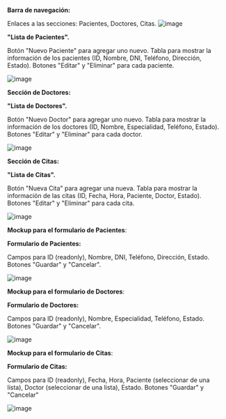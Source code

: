 **Barra de navegación:**

Enlaces a las secciones: Pacientes, Doctores, Citas.
![image](https://github.com/JackelinEspinosa/Semillero-JavaScript/assets/134608173/6a69f006-37fd-4fb9-b00c-846dad56cf06)

**"Lista de Pacientes".**

Botón "Nuevo Paciente" para agregar uno nuevo.
Tabla para mostrar la información de los pacientes (ID, Nombre, DNI, Teléfono, Dirección, Estado).
Botones "Editar" y "Eliminar" para cada paciente.

![image](https://github.com/JackelinEspinosa/Semillero-JavaScript/assets/134608173/ca3dd18d-7a81-4dc6-bbde-14c1ea633d7c)

**Sección de Doctores:**

**"Lista de Doctores".**

Botón "Nuevo Doctor" para agregar uno nuevo.
Tabla para mostrar la información de los doctores (ID, Nombre, Especialidad, Teléfono, Estado).
Botones "Editar" y "Eliminar" para cada doctor.

![image](https://github.com/JackelinEspinosa/Semillero-JavaScript/assets/134608173/daf499ed-e0fb-46db-b03c-48f5a57d01be)

**Sección de Citas:**

**"Lista de Citas".**

Botón "Nueva Cita" para agregar una nueva.
Tabla para mostrar la información de las citas (ID, Fecha, Hora, Paciente, Doctor, Estado).
Botones "Editar" y "Eliminar" para cada cita.

![image](https://github.com/JackelinEspinosa/Semillero-JavaScript/assets/134608173/afc92afa-1b60-446f-8306-a7fef5f19d6a)

**Mockup para el formulario de Pacientes**:

**Formulario de Pacientes:**

Campos para ID (readonly), Nombre, DNI, Teléfono, Dirección, Estado.
Botones "Guardar" y "Cancelar".

![image](https://github.com/JackelinEspinosa/Semillero-JavaScript/assets/134608173/e9cda6ae-deb2-4640-9bde-af1a16fbac6e)


**Mockup para el formulario de Doctores**:

**Formulario de Doctores:**

Campos para ID (readonly), Nombre, Especialidad, Teléfono, Estado.
Botones "Guardar" y "Cancelar".

![image](https://github.com/JackelinEspinosa/Semillero-JavaScript/assets/134608173/c9c7128c-0805-4471-968d-572b098f4eea)

**Mockup para el formulario de Citas**:

**Formulario de Citas:**

Campos para ID (readonly), Fecha, Hora, Paciente (seleccionar de una lista), Doctor (seleccionar de una lista), Estado.
Botones "Guardar" y "Cancelar"

![image](https://github.com/JackelinEspinosa/Semillero-JavaScript/assets/134608173/ef3e5113-3b6d-4cd6-8045-6ba9e6935294)

